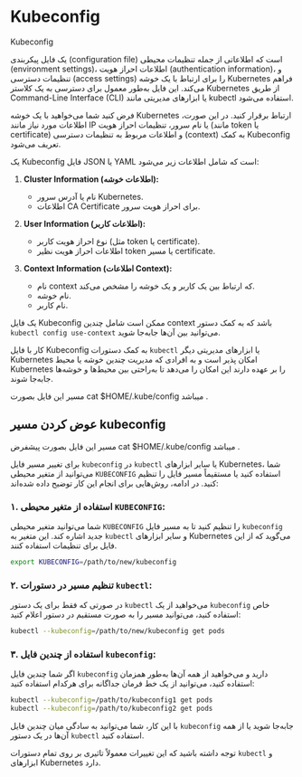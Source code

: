 # Kubeconfig

Kubeconfig

یک فایل پیکربندی (configuration file) است که اطلاعاتی از جمله تنظیمات محیطی (environment settings)، اطلاعات احراز هویت (authentication information)، و تنظیمات دسترسی (access settings) را برای ارتباط با یک خوشه Kubernetes فراهم می‌کند.
این فایل به‌طور معمول برای دسترسی به یک کلاستر Kubernetes از طریق Command-Line Interface (CLI) یا ابزارهای مدیریتی مانند kubectl استفاده می‌شود.

فرض کنید شما می‌خواهید با یک خوشه Kubernetes ارتباط برقرار کنید. در این صورت، اطلاعات مورد نیاز مانند IP یا نام سرور، تنظیمات احراز هویت (مانند token یا certificate) و اطلاعات مربوط به تنظیمات دسترسی (context) به کمک Kubeconfig تعریف می‌شود.

یک Kubeconfig فایل JSON یا YAML است که شامل اطلاعات زیر می‌شود:

1. **Cluster Information (اطلاعات خوشه):**
   - نام یا آدرس سرور Kubernetes.
   - اطلاعات CA Certificate برای احراز هویت سرور.

2. **User Information (اطلاعات کاربر):**
   - نوع احراز هویت کاربر (مثل token یا certificate).
   - اطلاعات احراز هویت نظیر token یا مسیر certificate.

3. **Context Information (اطلاعات Context):**
   - نام context که ارتباط بین یک کاربر و یک خوشه را مشخص می‌کند.
   - نام خوشه.
   - نام کاربر.

یک فایل Kubeconfig ممکن است شامل چندین context باشد که به کمک دستور `kubectl config use-context` می‌توانید بین آن‌ها جابه‌جا شوید.

کار با فایل Kubeconfig به کمک دستورات `kubectl` یا ابزارهای مدیریتی دیگر Kubernetes امکان پذیر است و به افرادی که مدیریت چندین خوشه یا محیط Kubernetes را بر عهده دارند این امکان را می‌دهد تا به‌راحتی بین محیط‌ها و خوشه‌ها جابه‌جا شوند.

مسیر این فایل بصورت cat \$HOME/.kube/config میباشد .

## عوض کردن مسیر kubeconfig
مسیر این فایل بصورت پیشفرض cat $HOME/.kube/config میباشد .

برای تغییر مسیر فایل `kubeconfig` در `kubectl` یا سایر ابزارهای Kubernetes، شما می‌توانید از متغیر محیطی `KUBECONFIG` استفاده کنید یا مستقیماً مسیر فایل را تنظیم کنید. در ادامه، روش‌هایی برای انجام این کار توضیح داده شده‌اند:

### ۱. استفاده از متغیر محیطی `KUBECONFIG`:

شما می‌توانید متغیر محیطی `KUBECONFIG` را تنظیم کنید تا به مسیر فایل `kubeconfig` جدید اشاره کند. این متغیر به `kubectl` و سایر ابزارهای Kubernetes می‌گوید که از این فایل برای تنظیمات استفاده کنند.

```bash
export KUBECONFIG=/path/to/new/kubeconfig
```

### ۲. تنظیم مسیر در دستورات `kubectl`:

در صورتی که فقط برای یک دستور `kubectl` می‌خواهید از یک `kubeconfig` خاص استفاده کنید، می‌توانید مسیر را به صورت مستقیم در دستور اعلام کنید:

```bash
kubectl --kubeconfig=/path/to/new/kubeconfig get pods
```

### ۳. استفاده از چندین فایل `kubeconfig`:

اگر شما چندین فایل `kubeconfig` دارید و می‌خواهید از همه آن‌ها به‌طور همزمان استفاده کنید، می‌توانید از یک خط فرمان جداگانه برای هرکدام استفاده کنید:

```bash
kubectl --kubeconfig=/path/to/kubeconfig1 get pods
kubectl --kubeconfig=/path/to/kubeconfig2 get pods
```

با این کار، شما می‌توانید به سادگی میان چندین فایل `kubeconfig` جابه‌جا شوید یا از همه آن‌ها در یک دستور `kubectl` استفاده کنید.

توجه داشته باشید که این تغییرات معمولاً تاثیری بر روی تمام دستورات `kubectl` و ابزارهای Kubernetes دارد.
